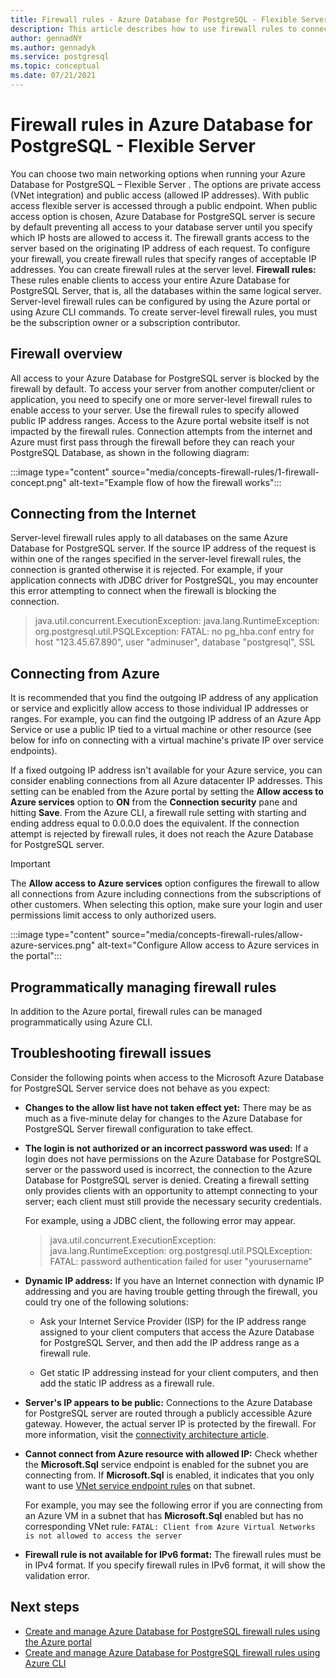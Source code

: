 ```yaml
---
title: Firewall rules - Azure Database for PostgreSQL - Flexible Server
description: This article describes how to use firewall rules to connect to Azure Database for PostgreSQL - Flexible Server with public networking deployment option.
author: gennadNY
ms.author: gennadyk
ms.service: postgresql
ms.topic: conceptual
ms.date: 07/21/2021
---
```

# Firewall rules in Azure Database for PostgreSQL - Flexible Server
You can choose two main networking options when running your Azure Database for PostgreSQL – Flexible Server . The options are private access (VNet integration) and public access (allowed IP addresses). With public access flexible server is accessed through a public endpoint.
When public access option is chosen, Azure Database for PostgreSQL server is secure by default preventing all access to your database server until you specify which IP hosts are allowed to access it. The firewall grants access to the server based on the originating IP address of each request.
To configure your firewall, you create firewall rules that specify ranges of acceptable IP addresses. You can create firewall rules at the server level.
**Firewall rules:** These rules enable clients to access your entire Azure Database for PostgreSQL Server, that is, all the databases within the same logical server. Server-level firewall rules can be configured by using the Azure portal or using Azure CLI commands. To create server-level firewall rules, you must be the subscription owner or a subscription contributor.

## Firewall overview
All access to your Azure Database for PostgreSQL server is blocked by the firewall by default. To access your server from another computer/client or application, you need to specify one or more server-level firewall rules to enable access to your server. Use the firewall rules to specify allowed public IP address ranges. Access to the Azure portal website itself is not impacted by the firewall rules.
Connection attempts from the internet and Azure must first pass through the firewall before they can reach your PostgreSQL Database, as shown in the following diagram:

:::image type="content" source="media/concepts-firewall-rules/1-firewall-concept.png" alt-text="Example flow of how the firewall works":::

## Connecting from the Internet
Server-level firewall rules apply to all databases on the same Azure Database for PostgreSQL server. 
If the source IP address of the request is within one of the ranges specified in the server-level firewall rules, the connection is granted otherwise it is rejected. For example, if your application connects with JDBC driver for PostgreSQL, you may encounter this error attempting to connect when the firewall is blocking the connection.
> java.util.concurrent.ExecutionException: java.lang.RuntimeException:
> org.postgresql.util.PSQLException: FATAL: no pg\_hba.conf entry for host "123.45.67.890", user "adminuser", database "postgresql", SSL

## Connecting from Azure
It is recommended that you find the outgoing IP address of any application or service and explicitly allow access to those individual IP addresses or ranges. For example, you can find the outgoing IP address of an Azure App Service or use a public IP tied to a virtual machine or other resource (see below for info on connecting with a virtual machine's private IP over service endpoints). 

If a fixed outgoing IP address isn't available for your Azure service, you can consider enabling connections from all Azure datacenter IP addresses. This setting can be enabled from the Azure portal by setting the **Allow access to Azure services** option to **ON** from the **Connection security** pane and hitting **Save**. From the Azure CLI, a firewall rule setting with starting and ending address equal to 0.0.0.0 does the equivalent. If the connection attempt is rejected by firewall rules, it does not reach the Azure Database for PostgreSQL server.

> [!IMPORTANT]
> The **Allow access to Azure services** option configures the firewall to allow all connections from Azure including connections from the subscriptions of other customers. When selecting this option, make sure your login and user permissions limit access to only authorized users.
> 

:::image type="content" source="media/concepts-firewall-rules/allow-azure-services.png" alt-text="Configure Allow access to Azure services in the portal":::
## Programmatically managing firewall rules
In addition to the Azure portal, firewall rules can be managed programmatically using Azure CLI.


## Troubleshooting firewall issues
Consider the following points when access to the Microsoft Azure Database for PostgreSQL Server service does not behave as you expect:

* **Changes to the allow list have not taken effect yet:** There may be as much as a five-minute delay for changes to the Azure Database for PostgreSQL Server firewall configuration to take effect.

* **The login is not authorized or an incorrect password was used:** If a login does not have permissions on the Azure Database for PostgreSQL server or the password used is incorrect, the connection to the Azure Database for PostgreSQL server is denied. Creating a firewall setting only provides clients with an opportunity to attempt connecting to your server; each client must still provide the necessary security credentials.

   For example, using a JDBC client, the following error may appear.
   > java.util.concurrent.ExecutionException: java.lang.RuntimeException: org.postgresql.util.PSQLException: FATAL: password authentication failed for user "yourusername"

* **Dynamic IP address:** If you have an Internet connection with dynamic IP addressing and you are having trouble getting through the firewall, you could try one of the following solutions:

   * Ask your Internet Service Provider (ISP) for the IP address range assigned to your client computers that access the Azure Database for PostgreSQL Server, and then add the IP address range as a firewall rule.

   * Get static IP addressing instead for your client computers, and then add the static IP address as a firewall rule.

* **Server's IP appears to be public:** Connections to the Azure Database for PostgreSQL server are routed through a publicly accessible Azure gateway. However, the actual server IP is protected by the firewall. For more information, visit the [connectivity architecture article](concepts-connectivity-architecture.md).

* **Cannot connect from Azure resource with allowed IP:** Check whether the **Microsoft.Sql** service endpoint is enabled for the subnet you are connecting from. If **Microsoft.Sql** is enabled, it indicates that you only want to use [VNet service endpoint rules](concepts-data-access-and-security-vnet.md) on that subnet.

   For example, you may see the following error if you are connecting from an Azure VM in a subnet that has **Microsoft.Sql** enabled but has no corresponding VNet rule:
   `FATAL: Client from Azure Virtual Networks is not allowed to access the server`

* **Firewall rule is not available for IPv6 format:** The firewall rules must be in IPv4 format. If you specify firewall rules in IPv6 format, it will show the validation error.


## Next steps

* [Create and manage Azure Database for PostgreSQL firewall rules using the Azure portal](howto-manage-firewall-using-portal.md)
* [Create and manage Azure Database for PostgreSQL firewall rules using Azure CLI](howto-manage-firewall-using-cli.md)
